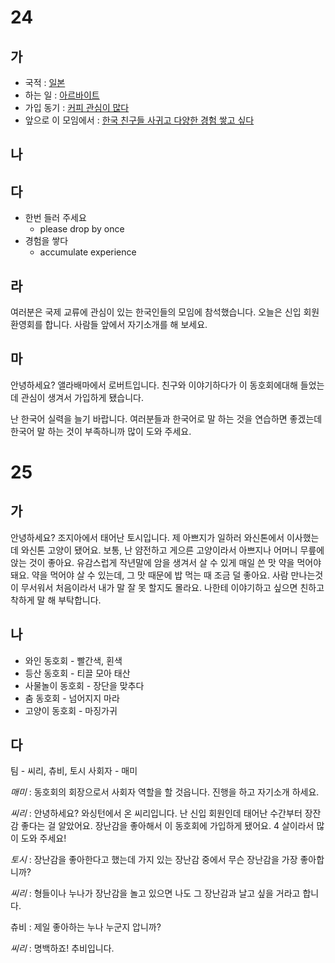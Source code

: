 # 24
## 가
* 국적 : <u>일본</u>
* 하는 일 : <u>아르바이트</u> 
* 가입 동기 : <u>커피 관심이 많다</u>
* 앞으로 이 모임에서 : <u>한국 친구들 사귀고 다양한 경험 쌓고 싶다</u>
## 나
## 다
* 한번 들러 주세요
	* please drop by once
* 경험을 쌓다
	* accumulate experience
## 라
여러분은 국제 교류에 관심이 있는 한국인들의 모임에 참석했습니다. 오늘은 신입 회원 환영회를 합니다. 사람들 앞에서 자기소개를 해 보세요.
## 마
안녕하세요? 앨라배마에서 로버트입니다. 친구와 이야기하다가 이 동호회에대해 들었는데 관심이 생겨서 가입하게 됐습니다. 

난 한국어 실력을 늘기 바랍니다. 여러분들과 한국어로 말 하는 것을 연습하면 좋겠는데 한국어 말 하는 것이 부족하니까 많이 도와 주세요.
# 25
## 가
안녕하세요? 조지아에서 태어난 토시입니다. 제 아쁘지가 일하러 와신톤에서 이사했는데 와신톤 고양이 됐어요. 보통, 난 얌전하고 게으른 고양이라서 아쁘지나 어머니 무릎에 앉는 것이 좋아요. 유감스럽게 작년말에 암을 생겨서 살 수 있게 매일 쓴 맛 약을 먹어야 돼요. 약을 먹어야 살 수 있는데, 그 맛 때문에 밥 먹는 때 조금 덜 좋아요. 사람 만나는것이 무서워서 처음이라서 내가 말 잘 못 할지도 몰라요. 나한테 이야기하고 싶으면 친하고 착하게 말 해 부탁합니다.
## 나
* 와인 동호회 - 빨간색, 횐색
* 등산 동호회 -  티끌 모아 태산
* 사물놀이 동호회 - 장단을 맞추다
* 춤 동호회 - 넘어지지 마라
* 고양이 동호회 - 마징가귀
## 다

팀 - 씨리, 츄비, 토시
사회자 - 매미

*매미* : 동호회의 회장으로서 사회자 역할을 할 것읍니다. 진행을 하고 자기소개 하세요.

*씨리*  : 안녕하세요? 와싱턴에서 온 씨리입니다. 난 신입 회원인데 태어난 수간부터 장잔감 좋다는 걸 알았어요. 장난감을 좋아해서 이 동호회에 가입하게 됐어요. 4 살이라서 많이 도와 주세요!

*토시* : 장난감을 좋아한다고 했는데 가지 있는 장난감 중에서 무슨 장난감을 가장 좋아합니까?

*씨리* : 형들이나 누나가 장난감을 놀고 있으면 나도 그 장난감과 날고 싶을 거라고 합니다.

츄비 : 제일 좋아하는 누나 누군지 압니까?

*씨리* : 명백하죠! 추비입니다.